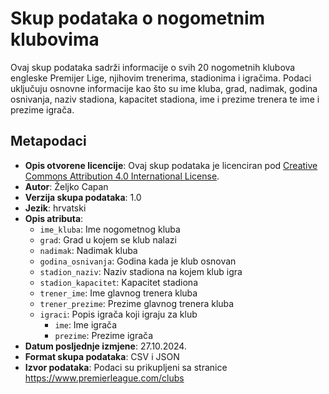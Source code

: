 # Skup podataka o nogometnim klubovima

Ovaj skup podataka sadrži informacije o svih 20 nogometnih klubova engleske Premijer Lige, njihovim trenerima, stadionima i igračima. Podaci uključuju osnovne informacije kao što su ime kluba, grad, nadimak, godina osnivanja, naziv stadiona, kapacitet stadiona, ime i prezime trenera te ime i prezime igrača. 

## Metapodaci

- **Opis otvorene licencije**: Ovaj skup podataka je licenciran pod [Creative Commons Attribution 4.0 International License](https://creativecommons.org/licenses/by/4.0/).
- **Autor**: Željko Capan
- **Verzija skupa podataka**: 1.0
- **Jezik**: hrvatski
- **Opis atributa**:
  - `ime_kluba`: Ime nogometnog kluba
  - `grad`: Grad u kojem se klub nalazi
  - `nadimak`: Nadimak kluba
  - `godina_osnivanja`: Godina kada je klub osnovan
  - `stadion_naziv`: Naziv stadiona na kojem klub igra
  - `stadion_kapacitet`: Kapacitet stadiona
  - `trener_ime`: Ime glavnog trenera kluba
  - `trener_prezime`: Prezime glavnog trenera kluba
  - `igraci`: Popis igrača koji igraju za klub
    - `ime`: Ime igrača
    - `prezime`: Prezime igrača
- **Datum posljednje izmjene**: 27.10.2024.
- **Format skupa podataka**: CSV i JSON
- **Izvor podataka**: Podaci su prikupljeni sa stranice https://www.premierleague.com/clubs

